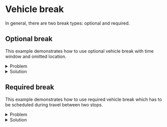 # Vehicle break

In general, there are two break types: optional and required.


## Optional break

This example demonstrates how to use optional vehicle break with time window and omitted location.

<details>
    <summary>Problem</summary><p>

```json
{{#include ../../../../../examples/data/pragmatic/basics/break.basic.problem.json}}
```

</p></details>

<details>
    <summary>Solution</summary><p>

```json
{{#include ../../../../../examples/data/pragmatic/basics/break.basic.solution.json}}
```

</p></details>


## Required break

This example demonstrates how to use required vehicle break which has to be scheduled during travel between two stops.

<details>
    <summary>Problem</summary><p>

```json
{{#include ../../../../../examples/data/pragmatic/basics/break.required.problem.json}}
```

</p></details>

<details>
    <summary>Solution</summary><p>

```json
{{#include ../../../../../examples/data/pragmatic/basics/break.required.solution.json}}
```

</p></details>